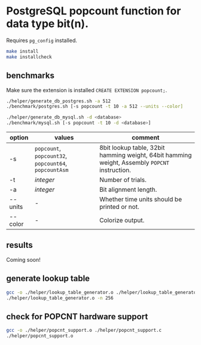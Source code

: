 # PostgreSQL popcount function for data type bit(n).
Requires `pg_config` installed.

```sh
make install
make installcheck
```

## benchmarks
Make sure the extension is installed `CREATE EXTENSION popcount;`.

```sh
./helper/generate_db_postgres.sh -a 512
./benchmark/postgres.sh [-s popcount -t 10 -a 512 --units --color]

./helper/generate_db_mysql.sh -d <database>
./benchmark/mysql.sh [-s popcount -t 10 -d <database>]
```

option | values | comment
--- | --- | ---
-s | `popcount`, `popcount32`, `popcount64`, `popcountAsm` | 8bit lookup table, 32bit hamming weight, 64bit hamming weight, Assembly `POPCNT` instruction.
-t | *integer* | Number of trials.
-a | *integer* | Bit alignment length.
--units | - | Whether time units should be printed or not.
--color | - | Colorize output.

## results
Coming soon!

## generate lookup table
```sh
gcc -o ./helper/lookup_table_generator.o ./helper/lookup_table_generator.c
./helper/lookup_table_generator.o -n 256
```

## check for POPCNT hardware support
```sh
gcc -o ./helper/popcnt_support.o ./helper/popcnt_support.c
./helper/popcnt_support.o
```
